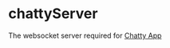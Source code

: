 # chattyServer
The websocket server required for <a href="https://github.com/azzano-design/chattyApp" target="_blank">Chatty App</a>

